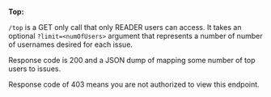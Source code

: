 **Top:**

`/top` is a GET only call that only READER users can access.
It takes an optional `?limit=<numOfUsers>` argument that represents a number of number of usernames desired for each issue.

Response code is 200 and a JSON dump of mapping some number of top users to issues.

Response code of 403 means you are not authorized to view this endpoint.